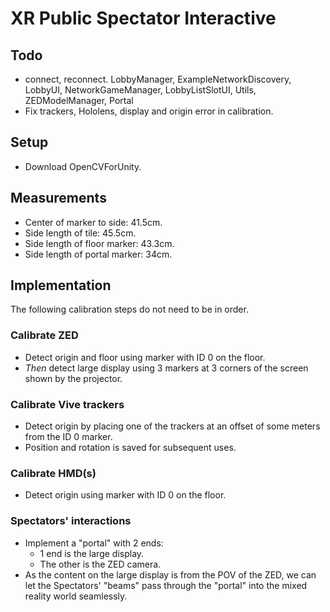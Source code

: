 # XR Public Spectator Interactive

## Todo

- connect, reconnect. LobbyManager, ExampleNetworkDiscovery, LobbyUI, NetworkGameManager, LobbyListSlotUI, Utils, ZEDModelManager, Portal
- Fix trackers, Hololens, display and origin error in calibration.

## Setup

- Download OpenCVForUnity.

## Measurements

- Center of marker to side: 41.5cm.
- Side length of tile: 45.5cm.
- Side length of floor marker: 43.3cm.
- Side length of portal marker: 34cm.

## Implementation

The following calibration steps do not need to be in order.

### Calibrate ZED

- Detect origin and floor using marker with ID 0 on the floor.
- _Then_ detect large display using 3 markers at 3 corners of the screen shown by the projector.

### Calibrate Vive trackers

- Detect origin by placing one of the trackers at an offset of some meters from the ID 0 marker.
- Position and rotation is saved for subsequent uses.

### Calibrate HMD(s)

- Detect origin using marker with ID 0 on the floor.

### Spectators' interactions

- Implement a "portal" with 2 ends:
  - 1 end is the large display.
  - The other is the ZED camera.
- As the content on the large display is from the POV of the ZED, we can let the Spectators' "beams" pass through the "portal" into the mixed reality world seamlessly.

